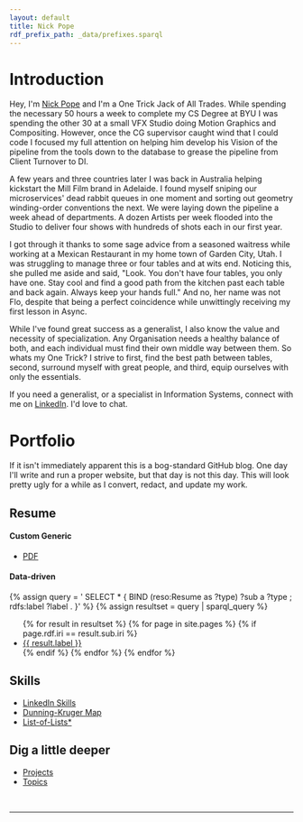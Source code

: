 ```yaml
---
layout: default
title: Nick Pope
rdf_prefix_path: _data/prefixes.sparql
---
```


# Introduction

Hey, I'm [Nick Pope](www.linkedin.com/in/nickkpope) and I'm a One Trick Jack of All Trades. While spending the necessary 50 hours a week to complete my CS Degree at BYU I was spending the other 30 at a small VFX Studio doing Motion Graphics and Compositing. However, once the CG supervisor caught wind that I could code I focused my full attention on helping him develop his Vision of the pipeline from the tools down to the database to grease the pipeline from Client Turnover to DI.

A few years and three countries later I was back in Australia helping kickstart the Mill Film brand in Adelaide. I found myself sniping our microservices' dead rabbit queues in one moment and sorting out geometry winding-order conventions the next. We were laying down the pipeline a week ahead of departments. A dozen Artists per week flooded into the Studio to deliver four shows with hundreds of shots each in our first year.

I got through it thanks to some sage advice from a seasoned waitress while working at a Mexican Restaurant in my home town of Garden City, Utah. I was struggling to manage three or four tables and at wits end. Noticing this, she pulled me aside and said, "Look. You don't have four tables, you only have one. Stay cool and find a good path from the kitchen past each table and back again. Always keep your hands full." And no, her name was not Flo, despite that being a perfect coincidence while unwittingly receiving my first lesson in Async.

While I've found great success as a generalist, I also know the value and necessity of specialization. Any Organisation needs a healthy balance of both, and each individual must find their own middle way between them. So whats my One Trick? I strive to first, find the best path between tables, second, surround myself with great people, and third, equip ourselves with only the essentials.

If you need a generalist, or a specialist in Information Systems, connect with me on [LinkedIn](www.linkedin.com/in/nickkpope). I'd love to chat.

# Portfolio
If it isn't immediately apparent this is a bog-standard GitHub blog. One day I'll write and run a proper website, but that day is not this day. This will look pretty ugly for a while as I convert, redact, and update my work.

## Resume

#### Custom Generic

* [PDF](https://raw.githubusercontent.com/onetrickjack/persona/refs/heads/main/resume_2025_v02.pdf)

#### Data-driven

{% assign query = '
SELECT *
{
    BIND (reso:Resume as ?type)
    ?sub a ?type ;
        rdfs:label ?label .
}' %}
{% assign resultset = query | sparql_query %}
<ul>
{% for result in resultset %}
    {% for page in site.pages %}
        {% if page.rdf.iri == result.sub.iri %}
        <li>
            <a href="{{ page.url | relative_url }}">{{ result.label }}</a>
        </li>
        {% endif %}
    {% endfor %}
{% endfor %}
</ul>

## Skills
* [LinkedIn Skills](https://www.linkedin.com/in/nickkpope/details/skills/)
* [Dunning-Kruger Map](./Skills.md#dunning-kruger-skills-map)
* [List-of-Lists*](./Skills.md#list-of-lists-of-skills)

## Dig a little deeper

* [Projects](./Projects)
* [Topics](./Topics)
<br/>

---

